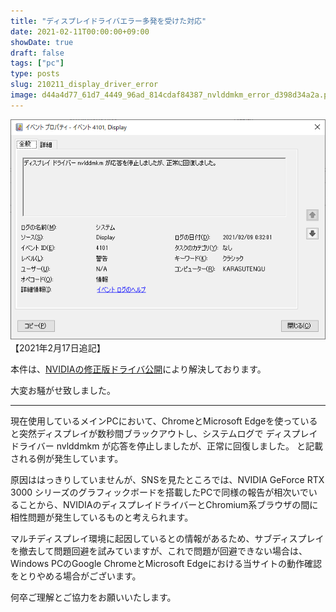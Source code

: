 ```yaml
---
title: "ディスプレイドライバエラー多発を受けた対応"
date: 2021-02-11T00:00:00+09:00
showDate: true
draft: false
tags: ["pc"]
type: posts
slug: 210211_display_driver_error
image: d44a4d77_61d7_4449_96ad_814cdaf84387_nvlddmkm_error_d398d34a2a.png
---
```

![Cover Image](./d44a4d77_61d7_4449_96ad_814cdaf84387_nvlddmkm_error_d398d34a2a.png)
【2021年2月17日追記】

本件は、[NVIDIAの修正版ドライバ公開](https://www.nichepcgamer.com/archives/geforce-driver-461-51-hotfix.html)により解決しております。

大変お騒がせ致しました。

-------------------

現在使用しているメインPCにおいて、ChromeとMicrosoft Edgeを使っていると突然ディスプレイが数秒間ブラックアウトし、システムログで
ディスプレイ ドライバー nvlddmkm が応答を停止しましたが、正常に回復しました。
と記載される例が発生しています。


原因ははっきりしていませんが、SNSを見たところでは、NVIDIA GeForce RTX 3000 シリーズのグラフィックボードを搭載したPCで同様の報告が相次いでいることから、NVIDIAのディスプレイドライバーとChromium系ブラウザの間に相性問題が発生しているものと考えられます。

マルチディスプレイ環境に起因しているとの情報があるため、サブディスプレイを撤去して問題回避を試みていますが、これで問題が回避できない場合は、Windows PCのGoogle ChromeとMicrosoft Edgeにおける当サイトの動作確認をとりやめる場合がございます。

何卒ご理解とご協力をお願いいたします。
